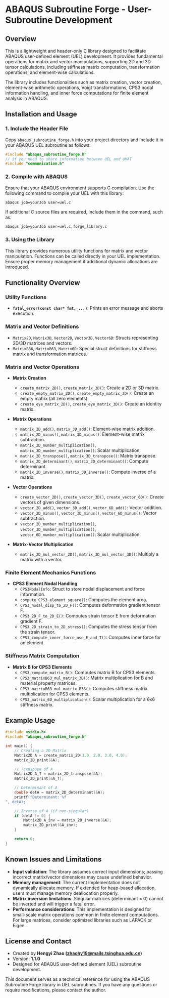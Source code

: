 
# ABAQUS Subroutine Forge - User-Subroutine Development

## Overview
This is a lightweight and header-only C library designed to facilitate ABAQUS user-defined element (UEL) development. It provides fundamental operations for matrix and vector manipulations, supporting 2D and 3D tensor calculations, including stiffness matrix computation, transformation operations, and element-wise calculations.

The library includes functionalities such as matrix creation, vector creation, element-wise arithmetic operations, Voigt transformations, CPS3 nodal information handling, and inner force computations for finite element analysis in ABAQUS.

## Installation and Usage

### 1. Include the Header File
Copy `abaqus_subroutine_forge.h` into your project directory and include it in your ABAQUS UEL subroutine as follows:
```c
#include "abaqus_subroutine_forge.h"
// if you need to share information between UEL and UMAT
#include "communication.h" 
```

### 2. Compile with ABAQUS
Ensure that your ABAQUS environment supports C compilation. Use the following command to compile your UEL with this library:
```bash
abaqus job=yourJob user=uel.c
```
If additional C source files are required, include them in the command, such as:
```bash
abaqus job=yourJob user=uel.c,forge_library.c
```

### 3. Using the Library
This library provides numerous utility functions for matrix and vector manipulation. Functions can be called directly in your UEL implementation. Ensure proper memory management if additional dynamic allocations are introduced.

## Functionality Overview

### Utility Functions
- **`fatal_error(const char* fmt, ...)`**: Prints an error message and aborts execution.

### Matrix and Vector Definitions
- `Matrix2D`, `Matrix3D`, `Vector2D`, `Vector3D`, `Vector6D`: Structs representing 2D/3D matrices and vectors.
- `MatrixB36`, `MatrixB63`, `Matrix6D`: Special struct definitions for stiffness matrix and transformation matrices.

### Matrix and Vector Operations
- **Matrix Creation**
  - `create_matrix_2D()`, `create_matrix_3D()`: Create a 2D or 3D matrix.
  - `create_empty_matrix_2D()`, `create_empty_matrix_3D()`: Create an empty matrix (all zero elements).
  - `create_eye_matrix_2D()`, `create_eye_matrix_3D()`: Create an identity matrix.

- **Matrix Operations**
  - `matrix_2D_add()`, `matrix_3D_add()`: Element-wise matrix addition.
  - `matrix_2D_minus()`, `matrix_3D_minus()`: Element-wise matrix subtraction.
  - `matrix_2D_number_multiplication()`, `matrix_3D_number_multiplication()`: Scalar multiplication.
  - `matrix_2D_transpose()`, `matrix_3D_transpose()`: Matrix transpose.
  - `matrix_2D_determinant()`, `matrix_3D_determinant()`: Compute determinant.
  - `matrix_2D_inverse()`, `matrix_3D_inverse()`: Compute inverse of a matrix.

- **Vector Operations**
  - `create_vector_2D()`, `create_vector_3D()`, `create_vector_6D()`: Create vectors of given dimensions.
  - `vector_2D_add()`, `vector_3D_add()`, `vector_6D_add()`: Vector addition.
  - `vector_2D_minus()`, `vector_3D_minus()`, `vector_6D_minus()`: Vector subtraction.
  - `vector_2D_number_multiplication()`, `vector_3D_number_multiplication()`, `vector_6D_number_multiplication()`: Scalar multiplication.

- **Matrix-Vector Multiplication**
  - `matrix_2D_mul_vector_2D()`, `matrix_3D_mul_vector_3D()`: Multiply a matrix with a vector.

### Finite Element Mechanics Functions
- **CPS3 Element Nodal Handling**
  - `CPS3NodalInfo`: Struct to store nodal displacement and force information.
  - `compute_CPS3_element_square()`: Computes the element area.
  - `CPS3_nodal_disp_to_2D_F()`: Computes deformation gradient tensor F.
  - `CPS3_2D_F_to_2D_E()`: Computes strain tensor E from deformation gradient F.
  - `CPS3_2D_strain_to_2D_stress()`: Computes the stress tensor from the strain tensor.
  - `CPS3_compute_inner_force_use_E_and_T()`: Computes inner force for an element.

### Stiffness Matrix Computation
- **Matrix B for CPS3 Elements**
  - `CPS3_compute_matrix_B()`: Computes matrix B for CPS3 elements.
  - `CPS3_matrixB63_mul_matrix_3D()`: Matrix multiplication for B and material property matrices.
  - `CPS3_matrixB63_mul_matrix_B36()`: Computes stiffness matrix multiplication for CPS3 elements.
  - `CPS3_matrix_6D_multiplication()`: Scalar multiplication for a 6x6 stiffness matrix.

## Example Usage

```c
#include <stdio.h>
#include "abaqus_subroutine_forge.h"

int main() {
    // Creating a 2D Matrix
    Matrix2D A = create_matrix_2D(1.0, 2.0, 3.0, 4.0);
    matrix_2D_print(&A);

    // Transpose of A
    Matrix2D A_T = matrix_2D_transpose(&A);
    matrix_2D_print(&A_T);

    // Determinant of A
    double detA = matrix_2D_determinant(&A);
    printf("Determinant: %f
", detA);

    // Inverse of A (if non-singular)
    if (detA != 0) {
        Matrix2D A_inv = matrix_2D_inverse(&A);
        matrix_2D_print(&A_inv);
    }

    return 0;
}
```

## Known Issues and Limitations
- **Input validation**: The library assumes correct input dimensions; passing incorrect matrix/vector dimensions may cause undefined behavior.
- **Memory management**: The current implementation does not dynamically allocate memory. If extended for heap-based allocation, users must manage memory deallocation properly.
- **Matrix inversion limitations**: Singular matrices (determinant = 0) cannot be inverted and will trigger a fatal error.
- **Performance considerations**: This implementation is designed for small-scale matrix operations common in finite element computations. For large matrices, consider optimized libraries such as LAPACK or Eigen.

## License and Contact
- Created by **Hengyi Zhao (zhaohy19@mails.tsinghua.edu.cn)**
- Version: **1.1.0**
- Designed for ABAQUS user-defined element (UEL) subroutine development.

This document serves as a technical reference for using the ABAQUS Subroutine Forge library in UEL subroutines. If you have any questions or require modifications, please contact the author.
